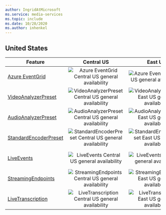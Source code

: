 ```yaml
---
author: IngridAtMicrosoft
ms.service: media-services 
ms.topic: include
ms.date: 10/28/2020
ms.author: inhenkel
---
```


<!--Feature availability in region-->

## United States

| Feature | Central US | East US | East US 2 | North Central US | South Central US | US West | US West 2 | West Central US|
| --- | :---: | :---: | :---: | :---: | :---: | :---: | :---: | :---: |
| [Azure EventGrid](../monitoring/reacting-to-media-services-events.md) | ![Azure EventGrid Central US general availability](../media/azure-clouds-regions/ga.svg) | ![Azure EventGrid East US  general availability](../media/azure-clouds-regions/ga.svg) | ![Azure EventGrid East US 2 general availability](../media/azure-clouds-regions/ga.svg) | ![Azure EventGrid North Central US general availability](../media/azure-clouds-regions/ga.svg) | ![Azure EventGrid South Central US general availability](../media/azure-clouds-regions/ga.svg) | ![Azure EventGrid US West general availability](../media/azure-clouds-regions/ga.svg) | ![Azure EventGrid US West 2 general availability](../media/azure-clouds-regions/ga.svg) |  ![Azure EventGrid West Central general availability](../media/azure-clouds-regions/ga.svg) |
| [VideoAnalyzerPreset](../analyze-video-audio-files-concept.md) | ![VideoAnalyzerPreset Central US general availability](../media/azure-clouds-regions/ga.svg) | ![VideoAnalyzerPreset East US general availability](../media/azure-clouds-regions/ga.svg) | ![VideoAnalyzerPreset East US 2 general availability](../media/azure-clouds-regions/ga.svg) | ![VideoAnalyzerPreset North Central US general availability](../media/azure-clouds-regions/ga.svg) | ![VideoAnalyzerPreset South Central US general availability](../media/azure-clouds-regions/ga.svg) | ![VideoAnalyzerPreset US West general availability](../media/azure-clouds-regions/ga.svg) | ![VideoAnalyzerPreset US West 2 general availability](../media/azure-clouds-regions/ga.svg) |  ![VideoAnalyzerPreset West Central general availability](../media/azure-clouds-regions/ga.svg) |
| [AudioAnalyzerPreset](../analyze-video-audio-files-concept.md) | ![AudioAnalyzerPreset Central US general availability](../media/azure-clouds-regions/ga.svg) | ![AudioAnalyzerPreset East US general availability](../media/azure-clouds-regions/ga.svg) | ![AudioAnalyzerPreset East US 2 general availability](../media/azure-clouds-regions/ga.svg) | ![AudioAnalyzerPreset North Central US general availability](../media/azure-clouds-regions/ga.svg) | ![AudioAnalyzerPreset South Central US general availability](../media/azure-clouds-regions/ga.svg) |  ![AudioAnalyzerPreset US West general availability](../media/azure-clouds-regions/ga.svg) | ![AudioAnalyzerPreset US West 2 general availability](../media/azure-clouds-regions/ga.svg) |  ![AudioAnalyzerPreset West Central general availability](../media/azure-clouds-regions/ga.svg) |
| [StandardEncoderPreset](../encode-concept.md) | ![StandardEncoderPreset Central US general availability](../media/azure-clouds-regions/ga.svg) | ![StandardEncoderPreset East US general availability](../media/azure-clouds-regions/ga.svg) | ![StandardEncoderPreset East US 2 general availability](../media/azure-clouds-regions/ga.svg) | ![StandardEncoderPreset North Central US general availability](../media/azure-clouds-regions/ga.svg) | ![StandardEncoderPreset South Central US general availability](../media/azure-clouds-regions/ga.svg) |  ![StandardEncoderPreset US West general availability](../media/azure-clouds-regions/ga.svg) | ![StandardEncoderPreset US West 2 general availability](../media/azure-clouds-regions/ga.svg) |  ![StandardEncoderPreset West Central general availability](../media/azure-clouds-regions/ga.svg) |
| [LiveEvents](../stream-live-streaming-concept.md) | ![LiveEvents Central US general availability](../media/azure-clouds-regions/ga.svg) | ![LiveEvents East US general availability](../media/azure-clouds-regions/ga.svg) | ![LiveEvents East US 2 general availability](../media/azure-clouds-regions/ga.svg) | ![LiveEvents North Central US general availability](../media/azure-clouds-regions/ga.svg) | ![LiveEvents South Central US general availability](../media/azure-clouds-regions/ga.svg) |  ![LiveEvents US West general availability](../media/azure-clouds-regions/ga.svg) | ![LiveEvents US West 2 general availability](../media/azure-clouds-regions/ga.svg) |  ![LiveEvents West Central general availability](../media/azure-clouds-regions/ga.svg) |
| [StreamingEndpoints](../streaming-endpoint-concept.md) | ![StreamingEndpoints Central US general availability](../media/azure-clouds-regions/ga.svg) | ![StreamingEndpoints East US general availability](../media/azure-clouds-regions/ga.svg) | ![StreamingEndpoints East US 2 general availability](../media/azure-clouds-regions/ga.svg) | ![StreamingEndpoints North Central US general availability](../media/azure-clouds-regions/ga.svg) | ![StreamingEndpoints South Central US general availability](../media/azure-clouds-regions/ga.svg) |![StreamingEndpoints US West general availability](../media/azure-clouds-regions/ga.svg) | ![StreamingEndpoints US West 2 general availability](../media/azure-clouds-regions/ga.svg) |  ![StreamingEndpoints West Central general availability](../media/azure-clouds-regions/ga.svg) |
| [LiveTranscription](../live-event-live-transcription-how-to.md) | ![LiveTranscription Central US general availability](../media/azure-clouds-regions/ga.svg) | ![LiveTranscription East US general availability](../media/azure-clouds-regions/ga.svg) | ![LiveTranscription East US 2 general availability](../media/azure-clouds-regions/ga.svg) | ![LiveTranscription North Central US general availability](../media/azure-clouds-regions/ga.svg) | ![LiveTranscription South Central US general availability](../media/azure-clouds-regions/ga.svg) |![LiveTranscription US West general availability](../media/azure-clouds-regions/ga.svg) | ![LiveTranscription US West 2 general availability](../media/azure-clouds-regions/ga.svg) |  ![LiveTranscription West Central general availability](../media/azure-clouds-regions/ga.svg) |